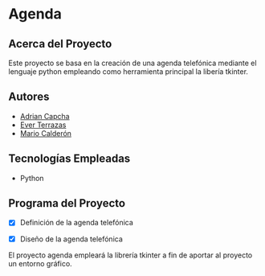 # Agenda

## Acerca del Proyecto

Este proyecto se basa en la creación de una agenda telefónica mediante el lenguaje python empleando como herramienta principal la libería tkinter.

## Autores

- [Adrian Capcha](https://github.com/adriancapchaq)
- [Ever Terrazas](https://github.com/ETERRAZAS21PE)
- [Mario Calderón](https://github.com/mjcald)

## Tecnologías Empleadas

- Python

## Programa del Proyecto

- [x] Definición de la agenda telefónica
- [x] Diseño de la agenda telefónica


El proyecto agenda empleará la librería tkinter a fin de aportar al proyecto un entorno gráfico.
